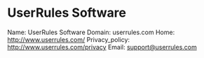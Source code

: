 
# UserRules Software

Name: UserRules Software
Domain: userrules.com
Home: http://www.userrules.com/
Privacy_policy: http://www.userrules.com/privacy
Email: support@userrules.com
